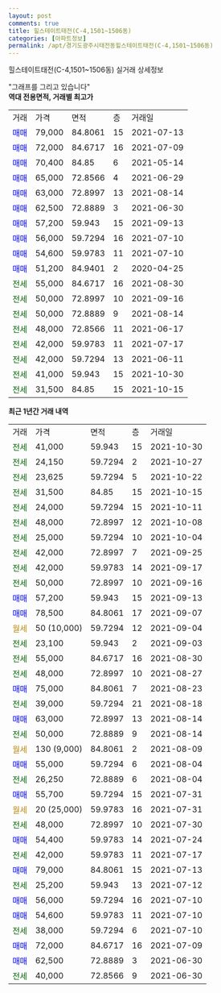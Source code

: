 ```yaml
---
layout: post
comments: true
title: 힐스테이트태전(C-4,1501~1506동)
categories: [아파트정보]
permalink: /apt/경기도광주시태전동힐스테이트태전(C-4,1501~1506동)
---
```


힐스테이트태전(C-4,1501~1506동) 실거래 상세정보

<script type="text/javascript">
  google.charts.load('current', {'packages':['line', 'corechart']});
  google.charts.setOnLoadCallback(drawChart);

  function drawChart() {
    var data = new google.visualization.DataTable();
    data.addColumn('date', '거래일');
    data.addColumn('number', "매매");
    data.addColumn('number', "전세");
    data.addColumn('number', "전매");

    data.addRows([[new Date(Date.parse("2021-10-30")), null, 41000, null], [new Date(Date.parse("2021-10-27")), null, 24150, null], [new Date(Date.parse("2021-10-22")), null, 23625, null], [new Date(Date.parse("2021-10-15")), null, 31500, null], [new Date(Date.parse("2021-10-11")), null, 24000, null], [new Date(Date.parse("2021-10-08")), null, 48000, null], [new Date(Date.parse("2021-10-04")), null, 25000, null], [new Date(Date.parse("2021-09-25")), null, 42000, null], [new Date(Date.parse("2021-09-17")), null, 42000, null], [new Date(Date.parse("2021-09-16")), null, 50000, null], [new Date(Date.parse("2021-09-13")), 57200, null, null], [new Date(Date.parse("2021-09-07")), 78500, null, null], [new Date(Date.parse("2021-09-04")), null, null, null], [new Date(Date.parse("2021-09-03")), null, 23100, null], [new Date(Date.parse("2021-08-30")), null, 55000, null], [new Date(Date.parse("2021-08-27")), null, 48000, null], [new Date(Date.parse("2021-08-23")), 75000, null, null], [new Date(Date.parse("2021-08-18")), null, 39000, null], [new Date(Date.parse("2021-08-14")), 63000, null, null], [new Date(Date.parse("2021-08-14")), null, 50000, null], [new Date(Date.parse("2021-08-09")), null, null, null], [new Date(Date.parse("2021-08-04")), 55000, null, null], [new Date(Date.parse("2021-08-04")), null, 26250, null], [new Date(Date.parse("2021-07-31")), 55700, null, null], [new Date(Date.parse("2021-07-31")), null, null, null], [new Date(Date.parse("2021-07-30")), null, 48000, null], [new Date(Date.parse("2021-07-24")), 54400, null, null], [new Date(Date.parse("2021-07-17")), null, 42000, null], [new Date(Date.parse("2021-07-13")), 79000, null, null], [new Date(Date.parse("2021-07-12")), null, 25200, null], [new Date(Date.parse("2021-07-10")), 56000, null, null], [new Date(Date.parse("2021-07-10")), 54600, null, null], [new Date(Date.parse("2021-07-10")), null, 38000, null], [new Date(Date.parse("2021-07-09")), 72000, null, null], [new Date(Date.parse("2021-06-30")), 62500, null, null], [new Date(Date.parse("2021-06-30")), null, 40000, null]]);

    var options = {
      hAxis: {
        format: 'yyyy/MM/dd'
      },    
      lineWidth: 0,
      pointsVisible: true,    
      title: '최근 1년간 유형별 실거래가 분포',
      legend: { position: 'bottom' }
    };

    var formatter = new google.visualization.NumberFormat({pattern:'###,###'} );
    formatter.format(data, 1);
    formatter.format(data, 2);
    
    setTimeout(function() {
        var chart = new google.visualization.LineChart(document.getElementById('columnchart_material'));
        chart.draw(data, (options));
        document.getElementById('loading').style.display = 'none';
    }, 200);
  }
</script>


<div id="loading" style="z-index:20; display: block; margin-left: 0px">"그래프를 그리고 있습니다"</div>
<div id="columnchart_material" style="width: 95%; margin-left: 0px; display: block"></div>
<!-- contents start -->
<b>역대 전용면적, 거래별 최고가</b>
<table class="sortable">
    <tr>
      <td>거래</td>
      <td>가격</td>
      <td>면적</td>
      <td>층</td>
      <td>거래일</td>
    </tr>
        <tr>
          <td><a style="color: blue">매매</a></td>
          <td>79,000</td>
          <td>84.8061</td>
          <td>15</td>
          <td>2021-07-13</td>
        </tr>            <tr>
          <td><a style="color: blue">매매</a></td>
          <td>72,000</td>
          <td>84.6717</td>
          <td>16</td>
          <td>2021-07-09</td>
        </tr>            <tr>
          <td><a style="color: blue">매매</a></td>
          <td>70,400</td>
          <td>84.85</td>
          <td>6</td>
          <td>2021-05-14</td>
        </tr>            <tr>
          <td><a style="color: blue">매매</a></td>
          <td>65,000</td>
          <td>72.8566</td>
          <td>4</td>
          <td>2021-06-29</td>
        </tr>            <tr>
          <td><a style="color: blue">매매</a></td>
          <td>63,000</td>
          <td>72.8997</td>
          <td>13</td>
          <td>2021-08-14</td>
        </tr>            <tr>
          <td><a style="color: blue">매매</a></td>
          <td>62,500</td>
          <td>72.8889</td>
          <td>3</td>
          <td>2021-06-30</td>
        </tr>            <tr>
          <td><a style="color: blue">매매</a></td>
          <td>57,200</td>
          <td>59.943</td>
          <td>15</td>
          <td>2021-09-13</td>
        </tr>            <tr>
          <td><a style="color: blue">매매</a></td>
          <td>56,000</td>
          <td>59.7294</td>
          <td>16</td>
          <td>2021-07-10</td>
        </tr>            <tr>
          <td><a style="color: blue">매매</a></td>
          <td>54,600</td>
          <td>59.9783</td>
          <td>11</td>
          <td>2021-07-10</td>
        </tr>            <tr>
          <td><a style="color: blue">매매</a></td>
          <td>51,200</td>
          <td>84.9401</td>
          <td>2</td>
          <td>2020-04-25</td>
        </tr>        
        <tr>
              <td><a style="color: darkgreen">전세</a></td>
              <td>55,000</td>
              <td>84.6717</td>
              <td>16</td>
              <td>2021-08-30</td>
            </tr>            <tr>
              <td><a style="color: darkgreen">전세</a></td>
              <td>50,000</td>
              <td>72.8997</td>
              <td>10</td>
              <td>2021-09-16</td>
            </tr>            <tr>
              <td><a style="color: darkgreen">전세</a></td>
              <td>50,000</td>
              <td>72.8889</td>
              <td>9</td>
              <td>2021-08-14</td>
            </tr>            <tr>
              <td><a style="color: darkgreen">전세</a></td>
              <td>48,000</td>
              <td>72.8566</td>
              <td>11</td>
              <td>2021-06-17</td>
            </tr>            <tr>
              <td><a style="color: darkgreen">전세</a></td>
              <td>42,000</td>
              <td>59.9783</td>
              <td>11</td>
              <td>2021-07-17</td>
            </tr>            <tr>
              <td><a style="color: darkgreen">전세</a></td>
              <td>42,000</td>
              <td>59.7294</td>
              <td>13</td>
              <td>2021-06-11</td>
            </tr>            <tr>
              <td><a style="color: darkgreen">전세</a></td>
              <td>41,000</td>
              <td>59.943</td>
              <td>15</td>
              <td>2021-10-30</td>
            </tr>            <tr>
              <td><a style="color: darkgreen">전세</a></td>
              <td>31,500</td>
              <td>84.85</td>
              <td>15</td>
              <td>2021-10-15</td>
            </tr>        
    
</table>

<b>최근 1년간 거래 내역</b>

<table class="sortable">
    <tr>
      <td>거래</td>
      <td>가격</td>
      <td>면적</td>
      <td>층</td>
      <td>거래일</td>
    </tr>
    <tr>
      <td><a style="color: darkgreen">전세</a></td>
      <td>41,000</td>
      <td>59.943</td>
      <td>15</td>
      <td>2021-10-30</td>
    </tr>          <tr>
      <td><a style="color: darkgreen">전세</a></td>
      <td>24,150</td>
      <td>59.7294</td>
      <td>2</td>
      <td>2021-10-27</td>
    </tr>          <tr>
      <td><a style="color: darkgreen">전세</a></td>
      <td>23,625</td>
      <td>59.7294</td>
      <td>5</td>
      <td>2021-10-22</td>
    </tr>          <tr>
      <td><a style="color: darkgreen">전세</a></td>
      <td>31,500</td>
      <td>84.85</td>
      <td>15</td>
      <td>2021-10-15</td>
    </tr>          <tr>
      <td><a style="color: darkgreen">전세</a></td>
      <td>24,000</td>
      <td>59.7294</td>
      <td>15</td>
      <td>2021-10-11</td>
    </tr>          <tr>
      <td><a style="color: darkgreen">전세</a></td>
      <td>48,000</td>
      <td>72.8997</td>
      <td>12</td>
      <td>2021-10-08</td>
    </tr>          <tr>
      <td><a style="color: darkgreen">전세</a></td>
      <td>25,000</td>
      <td>59.7294</td>
      <td>10</td>
      <td>2021-10-04</td>
    </tr>          <tr>
      <td><a style="color: darkgreen">전세</a></td>
      <td>42,000</td>
      <td>72.8997</td>
      <td>7</td>
      <td>2021-09-25</td>
    </tr>          <tr>
      <td><a style="color: darkgreen">전세</a></td>
      <td>42,000</td>
      <td>59.9783</td>
      <td>14</td>
      <td>2021-09-17</td>
    </tr>          <tr>
      <td><a style="color: darkgreen">전세</a></td>
      <td>50,000</td>
      <td>72.8997</td>
      <td>10</td>
      <td>2021-09-16</td>
    </tr>          <tr>
      <td><a style="color: blue">매매</a></td>
      <td>57,200</td>
      <td>59.943</td>
      <td>15</td>
      <td>2021-09-13</td>
    </tr>          <tr>
      <td><a style="color: blue">매매</a></td>
      <td>78,500</td>
      <td>84.8061</td>
      <td>17</td>
      <td>2021-09-07</td>
    </tr>          <tr>
      <td><a style="color: darkgoldenrod">월세</a></td>
      <td>50 (10,000)</td>
      <td>59.7294</td>
      <td>12</td>
      <td>2021-09-04</td>
    </tr>          <tr>
      <td><a style="color: darkgreen">전세</a></td>
      <td>23,100</td>
      <td>59.943</td>
      <td>2</td>
      <td>2021-09-03</td>
    </tr>          <tr>
      <td><a style="color: darkgreen">전세</a></td>
      <td>55,000</td>
      <td>84.6717</td>
      <td>16</td>
      <td>2021-08-30</td>
    </tr>          <tr>
      <td><a style="color: darkgreen">전세</a></td>
      <td>48,000</td>
      <td>72.8997</td>
      <td>10</td>
      <td>2021-08-27</td>
    </tr>          <tr>
      <td><a style="color: blue">매매</a></td>
      <td>75,000</td>
      <td>84.8061</td>
      <td>7</td>
      <td>2021-08-23</td>
    </tr>          <tr>
      <td><a style="color: darkgreen">전세</a></td>
      <td>39,000</td>
      <td>59.7294</td>
      <td>21</td>
      <td>2021-08-18</td>
    </tr>          <tr>
      <td><a style="color: blue">매매</a></td>
      <td>63,000</td>
      <td>72.8997</td>
      <td>13</td>
      <td>2021-08-14</td>
    </tr>          <tr>
      <td><a style="color: darkgreen">전세</a></td>
      <td>50,000</td>
      <td>72.8889</td>
      <td>9</td>
      <td>2021-08-14</td>
    </tr>          <tr>
      <td><a style="color: darkgoldenrod">월세</a></td>
      <td>130 (9,000)</td>
      <td>84.8061</td>
      <td>2</td>
      <td>2021-08-09</td>
    </tr>          <tr>
      <td><a style="color: blue">매매</a></td>
      <td>55,000</td>
      <td>59.7294</td>
      <td>6</td>
      <td>2021-08-04</td>
    </tr>          <tr>
      <td><a style="color: darkgreen">전세</a></td>
      <td>26,250</td>
      <td>72.8889</td>
      <td>6</td>
      <td>2021-08-04</td>
    </tr>          <tr>
      <td><a style="color: blue">매매</a></td>
      <td>55,700</td>
      <td>59.7294</td>
      <td>15</td>
      <td>2021-07-31</td>
    </tr>          <tr>
      <td><a style="color: darkgoldenrod">월세</a></td>
      <td>20 (25,000)</td>
      <td>59.9783</td>
      <td>16</td>
      <td>2021-07-31</td>
    </tr>          <tr>
      <td><a style="color: darkgreen">전세</a></td>
      <td>48,000</td>
      <td>72.8997</td>
      <td>10</td>
      <td>2021-07-30</td>
    </tr>          <tr>
      <td><a style="color: blue">매매</a></td>
      <td>54,400</td>
      <td>59.9783</td>
      <td>14</td>
      <td>2021-07-24</td>
    </tr>          <tr>
      <td><a style="color: darkgreen">전세</a></td>
      <td>42,000</td>
      <td>59.9783</td>
      <td>11</td>
      <td>2021-07-17</td>
    </tr>          <tr>
      <td><a style="color: blue">매매</a></td>
      <td>79,000</td>
      <td>84.8061</td>
      <td>15</td>
      <td>2021-07-13</td>
    </tr>          <tr>
      <td><a style="color: darkgreen">전세</a></td>
      <td>25,200</td>
      <td>59.943</td>
      <td>13</td>
      <td>2021-07-12</td>
    </tr>          <tr>
      <td><a style="color: blue">매매</a></td>
      <td>56,000</td>
      <td>59.7294</td>
      <td>16</td>
      <td>2021-07-10</td>
    </tr>          <tr>
      <td><a style="color: blue">매매</a></td>
      <td>54,600</td>
      <td>59.9783</td>
      <td>11</td>
      <td>2021-07-10</td>
    </tr>          <tr>
      <td><a style="color: darkgreen">전세</a></td>
      <td>38,000</td>
      <td>59.7294</td>
      <td>6</td>
      <td>2021-07-10</td>
    </tr>          <tr>
      <td><a style="color: blue">매매</a></td>
      <td>72,000</td>
      <td>84.6717</td>
      <td>16</td>
      <td>2021-07-09</td>
    </tr>          <tr>
      <td><a style="color: blue">매매</a></td>
      <td>62,500</td>
      <td>72.8889</td>
      <td>3</td>
      <td>2021-06-30</td>
    </tr>          <tr>
      <td><a style="color: darkgreen">전세</a></td>
      <td>40,000</td>
      <td>72.8566</td>
      <td>9</td>
      <td>2021-06-30</td>
    </tr>      </table>
<!-- contents end -->    

